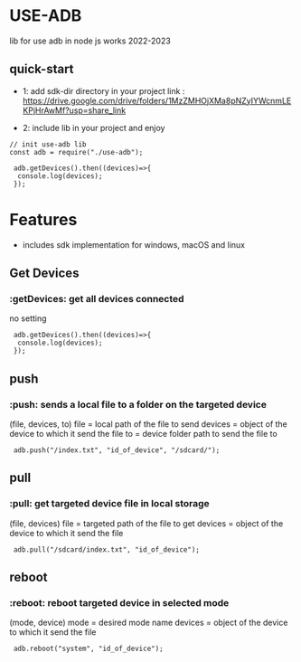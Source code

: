 # USE-ADB

lib for use adb in node js works 2022-2023

## quick-start

- 1: add sdk-dir directory in your project
  link :
  https://drive.google.com/drive/folders/1MzZMHOjXMa8pNZyIYWcnmLEKPjHrAwMf?usp=share_link

- 2: include lib in your project and enjoy

```
// init use-adb lib
const adb = require("./use-adb");

 adb.getDevices().then((devices)=>{
  console.log(devices);
 });
```

# Features

- includes sdk implementation for windows, macOS and linux

## Get Devices

### :getDevices: get all devices connected

no setting

```
 adb.getDevices().then((devices)=>{
  console.log(devices);
 });
```

## push

### :push: sends a local file to a folder on the targeted device

(file, devices, to)
file = local path of the file to send
devices = object of the device to which it send the file
to = device folder path to send the file to

```
 adb.push("/index.txt", "id_of_device", "/sdcard/");
```

## pull

### :pull: get targeted device file in local storage

(file, devices)
file = targeted path of the file to get
devices = object of the device to which it send the file

```
 adb.pull("/sdcard/index.txt", "id_of_device");
```

## reboot

### :reboot: reboot targeted device in selected mode

(mode, device)
mode = desired mode name
devices = object of the device to which it send the file

```
 adb.reboot("system", "id_of_device");
```
